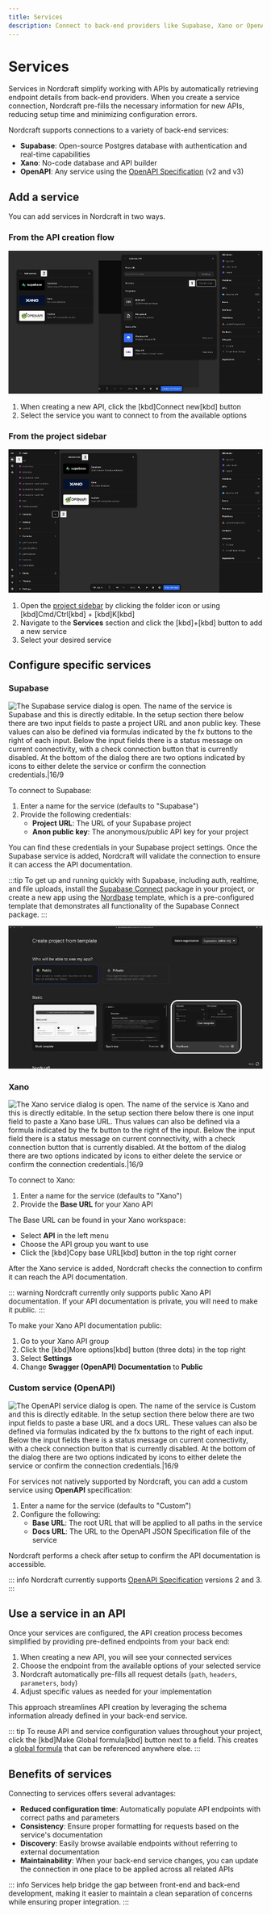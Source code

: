 ```yaml
---
title: Services
description: Connect to back-end providers like Supabase, Xano or OpenAPI-compliant services to automatically configure API endpoints in your Nordcraft project.
---
```


# Services

Services in Nordcraft simplify working with APIs by automatically retrieving endpoint details from back-end providers. When you create a service connection, Nordcraft pre-fills the necessary information for new APIs, reducing setup time and minimizing configuration errors.

Nordcraft supports connections to a variety of back-end services:

- **Supabase**: Open-source Postgres database with authentication and real-time capabilities
- **Xano**: No-code database and API builder
- **OpenAPI**: Any service using the [OpenAPI Specification](https://swagger.io/resources/open-api) (v2 and v3)

## Add a service

You can add services in Nordcraft in two ways.

### From the API creation flow

![The add new API dialog is open. In the services section, the connect now button is highlighted. To the left of this, another part of the Nordcraft app has been spliced onto the image, showing three available pre-configured services available to add: Supabase, Xano and OpenAPI.|16/9](add-a-service-from-api-panel.webp 'Add a service from API panel')

1. When creating a new API, click the [kbd]Connect new[kbd] button
2. Select the service you want to connect to from the available options

### From the project sidebar

![The project sidebar is visible to the left of the editor, showing the plus button next to the services list. The plus button has been clicked, which shows a new dialog listing three available pre-configured services available to add: Supabase, Xano and OpenAPI.|16/9](add-a-service-from-project-sidebar.webp 'Add a service from project sidebar')

1. Open the [project sidebar](/the-editor/project-sidebar) by clicking the folder icon or using [kbd]Cmd/Ctrl[kbd] + [kbd]K[kbd]
2. Navigate to the **Services** section and click the [kbd]+[kbd] button to add a new service
3. Select your desired service

## Configure specific services

### Supabase

![The Supabase service dialog is open. The name of the service is Supabase and this is directly editable. In the setup section there below there are two input fields to paste a project URL and anon public key. These values can also be defined via formulas indicated by the fx buttons to the right of each input. Below the input fields there is a status message on current connectivity, with a check connection button that is currently disabled. At the bottom of the dialog there are two options indicated by icons to either delete the service or confirm the connection credentials.|16/9](configure-supabase-service.webp 'Configure Supabase service')

To connect to Supabase:

1. Enter a name for the service (defaults to "Supabase")
2. Provide the following credentials:
   - **Project URL**: The URL of your Supabase project
   - **Anon public key**: The anonymous/public API key for your project

You can find these credentials in your Supabase project settings. Once the Supabase service is added, Nordcraft will validate the connection to ensure it can access the API documentation.

:::tip
To get up and running quickly with Supabase, including auth, realtime, and file uploads, install the [Supabase Connect](https://supabase_connect.toddle.site/) package in your project, or create a new app using the [Nordbase](https://nordbase.toddle.site) template, which is a pre-configured template that demonstrates all functionality of the Supabase Connect package.
:::

![The create a new app screen in Nordcraft, highlighting the Nordbase template, which is third in the basic list at the top of the template lists.|16/9](nordbase-template.webp 'Nordbase template')

### Xano

![The Xano service dialog is open. The name of the service is Xano and this is directly editable. In the setup section there below there is one input field to paste a Xano base URL. Thus values can also be defined via a formula indicated by the fx button to the right of the input. Below the input field there is a status message on current connectivity, with a check connection button that is currently disabled. At the bottom of the dialog there are two options indicated by icons to either delete the service or confirm the connection credentials.|16/9](configure-xano-service.webp 'Configure Xano service')

To connect to Xano:

1. Enter a name for the service (defaults to "Xano")
2. Provide the **Base URL** for your Xano API

The Base URL can be found in your Xano workspace:

- Select **API** in the left menu
- Choose the API group you want to use
- Click the [kbd]Copy base URL[kbd] button in the top right corner

After the Xano service is added, Nordcraft checks the connection to confirm it can reach the API documentation.

::: warning
Nordcraft currently only supports public Xano API documentation. If your API documentation is private, you will need to make it public.
:::

To make your Xano API documentation public:

1. Go to your Xano API group
2. Click the [kbd]More options[kbd] button (three dots) in the top right
3. Select **Settings**
4. Change **Swagger (OpenAPI) Documentation** to **Public**

### Custom service (OpenAPI)

![The OpenAPI service dialog is open. The name of the service is Custom and this is directly editable. In the setup section there below there are two input fields to paste a base URL and a docs URL. These values can also be defined via formulas indicated by the fx buttons to the right of each input. Below the input fields there is a status message on current connectivity, with a check connection button that is currently disabled. At the bottom of the dialog there are two options indicated by icons to either delete the service or confirm the connection credentials.|16/9](configure-custom-service.webp 'Configure custom service')

For services not natively supported by Nordcraft, you can add a custom service using **OpenAPI** specification:

1. Enter a name for the service (defaults to "Custom")
2. Configure the following:
   - **Base URL**: The root URL that will be applied to all paths in the service
   - **Docs URL**: The URL to the OpenAPI JSON Specification file of the service

Nordcraft performs a check after setup to confirm the API documentation is accessible.

::: info
Nordcraft currently supports [OpenAPI Specification](https://swagger.io/resources/open-api/) versions 2 and 3.
:::

## Use a service in an API

Once your services are configured, the API creation process becomes simplified by providing pre-defined endpoints from your back end:

1. When creating a new API, you will see your connected services
2. Choose the endpoint from the available options of your selected service
3. Nordcraft automatically pre-fills all request details (`path`, `headers`, `parameters`, `body`)
4. Adjust specific values as needed for your implementation

This approach streamlines API creation by leveraging the schema information already defined in your back-end service.

::: tip
To reuse API and service configuration values throughout your project, click the [kbd]Make Global formula[kbd] button next to a field. This creates a [global formula](/formulas/global-formulas) that can be referenced anywhere else.
:::

## Benefits of services

Connecting to services offers several advantages:

- **Reduced configuration time**: Automatically populate API endpoints with correct paths and parameters
- **Consistency**: Ensure proper formatting for requests based on the service's documentation
- **Discovery**: Easily browse available endpoints without referring to external documentation
- **Maintainability**: When your back-end service changes, you can update the connection in one place to be applied across all related APIs

::: info
Services help bridge the gap between front-end and back-end development, making it easier to maintain a clean separation of concerns while ensuring proper integration.
:::
